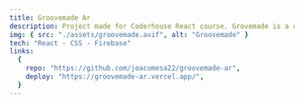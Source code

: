 ```yaml
---
title: Groovemade Ar
description: Project made for Coderhouse React course. Grovemade is a company that designs accessories and products for the office. This project is an Argentinian simplified version. Add products to the cart and proceed to checkout!
img: { src: "./assets/groovemade.avif", alt: "Groovemade" }
tech: "React - CSS - Firebase"
links:
  {
    repo: "https://github.com/joacomesa22/groovemade-ar",
    deploy: "https://groovemade-ar.vercel.app/",
  }
---
```

